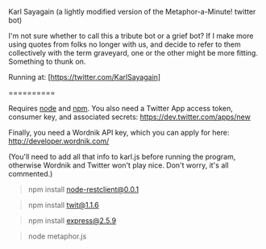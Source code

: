 Karl Sayagain (a lightly modified version of the Metaphor-a-Minute! twitter bot)

I'm not sure whether to call this a tribute bot or a grief bot? If I make more using quotes from folks no longer with us, and decide to refer to them collectively with the term graveyard, one or the other might be more fitting. Something to thunk on.

Running at: [https://twitter.com/KarlSayagain]

==========

Requires [node](http://nodejs.org/) and [npm](http://npmjs.org/). You also need a Twitter App access token, consumer key, and associated secrets: https://dev.twitter.com/apps/new

Finally, you need a Wordnik API key, which you can apply for here: http://developer.wordnik.com/

(You'll need to add all that info to karl.js before running the program, otherwise Wordnik and Twitter won't play nice. Don't worry, it's all commented.)

> npm install node-restclient@0.0.1

> npm install twit@1.1.6

> npm install express@2.5.9

> node metaphor.js
